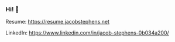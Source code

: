 ### Hi! 👋

Resume: https://resume.jacobstephens.net

LinkedIn: https://www.linkedin.com/in/jacob-stephens-0b034a200/
